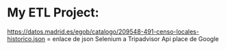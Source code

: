 # My ETL Project:

https://datos.madrid.es/egob/catalogo/209548-491-censo-locales-historico.json = enlace de json
Selenium a Tripadvisor
Api place de Google